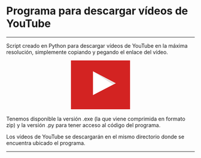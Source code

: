 # Programa para descargar vídeos de YouTube

----

Script creado en Python para descargar vídeos de YouTube en la máxima resolución, simplemente copiando y pegando el enlace del vídeo.

<p align="center">
  <img src="youtube.png" alt="youtube.png"/>
</p>

Tenemos disponible la versión .exe (la que viene comprimida en formato zip) y la versión .py para tener acceso al código del programa.

Los vídeos de YouTube se descargarán en el mismo directorio donde se encuentra ubicado el programa.

----